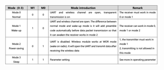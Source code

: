 ###
![M0-M1-pins](https://raw.githubusercontent.com/alikadir/iot/refs/heads/main/LoRa/images/M0-M1-pins.png)
